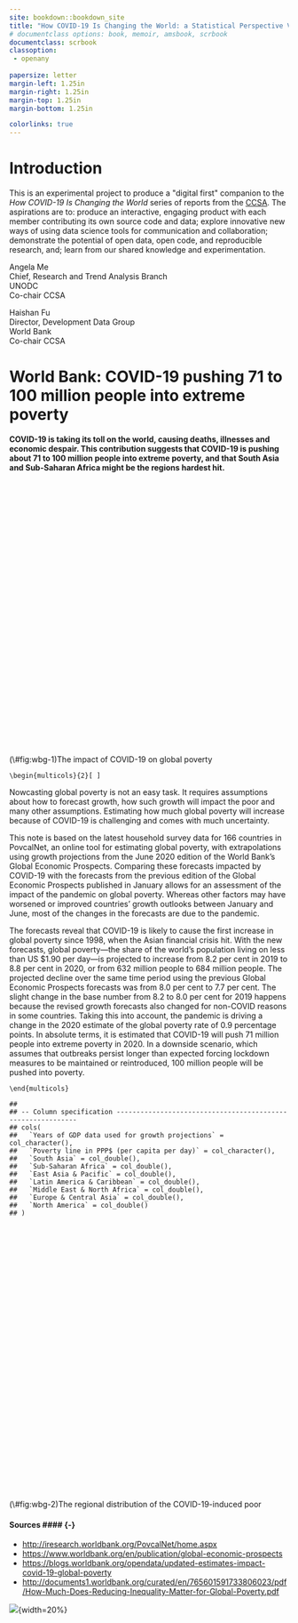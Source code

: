 ```yaml
---
site: bookdown::bookdown_site
title: "How COVID-19 Is Changing the World: a Statistical Perspective Volume III"
# documentclass options: book, memoir, amsbook, scrbook
documentclass: scrbook
classoption:
 - openany
 
papersize: letter
margin-left: 1.25in
margin-right: 1.25in
margin-top: 1.25in
margin-bottom: 1.25in

colorlinks: true
---
```




# Introduction #


This is an experimental project to produce a "digital first" companion to the
*How COVID-19 Is Changing the World* series of reports from the [CCSA][ccsa].
The aspirations are to: produce an interactive, engaging product with each
member contributing its own source code and data; explore innovative
new ways of using data science tools for communication and collaboration;
demonstrate the potential of open data, open code, and reproducible research, and;
learn from our shared knowledge and experimentation.

[ccsa]: https://unstats.un.org/unsd/ccsa


Angela Me\
Chief, Research and Trend Analysis Branch\
UNODC\
Co-chair CCSA

Haishan Fu\
Director, Development Data Group\
World Bank\
Co-chair CCSA

<!--chapter:end:index.Rmd-->

# World Bank: COVID-19 pushing 71 to 100 million people into extreme poverty #

<!-- 
This Rmd document uses package `RStata` to execute the do-file directly from 
Stata using R. Make sure to install it properly by reading the read-me file in 
the official repository (https://github.com/lbraglia/RStata). Also, you can take
a look at this blog: https://ignacioriveros1.github.io/stata/r/2020/03/22/r_and_stata.html

By just executing `bookdown::render_book("index.Rmd", "bookdown::gitbook")` or
bookdown::render_book("contrib/wbg2.Rmd", "bookdown::gitbook") you can see how 
it works. 
-->



**COVID-19 is taking its toll on the world, causing deaths, illnesses and economic
despair. This contribution suggests that COVID-19 is pushing about 71 to 100 million
people into extreme poverty, and that South Asia and Sub-Saharan Africa might be the
regions hardest hit.**




<div class="figure">
<!--html_preserve--><div id="htmlwidget-f5fe819df8d83b19e157" style="width:672px;height:480px;" class="plotly html-widget"></div>
<script type="application/json" data-for="htmlwidget-f5fe819df8d83b19e157">{"x":{"data":[{"x":[2015,2016,2017,2018,2019],"y":[741.366821289062,716.898071289062,689.111022949219,659.982421875,643.296752929688],"text":"","type":"scatter","mode":"lines","line":{"width":3.77952755905512,"color":"rgba(248,118,109,1)","dash":"solid"},"hoveron":"points","name":"historical","legendgroup":"historical","showlegend":true,"xaxis":"x","yaxis":"y","hoverinfo":"text","frame":null},{"x":[2019,2020,2021],"y":[643.296752929688,614.704345703125,586.415954589844],"text":"","type":"scatter","mode":"lines","line":{"width":3.77952755905512,"color":"rgba(124,174,0,1)","dash":"solid"},"hoveron":"points","name":"January 2020 GEP, precovid","legendgroup":"January 2020 GEP, precovid","showlegend":true,"xaxis":"x","yaxis":"y","hoverinfo":"text","frame":null},{"x":[2019,2020,2021],"y":[643.296752929688,702.803283691406,697.151062011719],"text":"","type":"scatter","mode":"lines","line":{"width":3.77952755905512,"color":"rgba(0,191,196,1)","dash":"solid"},"hoveron":"points","name":"June 2020 GEP, baseline","legendgroup":"June 2020 GEP, baseline","showlegend":true,"xaxis":"x","yaxis":"y","hoverinfo":"text","frame":null},{"x":[2019,2020,2021],"y":[643.296752929688,729.286499023438,735.711303710938],"text":"","type":"scatter","mode":"lines","line":{"width":3.77952755905512,"color":"rgba(199,124,255,1)","dash":"solid"},"hoveron":"points","name":"June 2020 GEP, downside","legendgroup":"June 2020 GEP, downside","showlegend":true,"xaxis":"x","yaxis":"y","hoverinfo":"text","frame":null},{"x":[2015,2016,2017,2018,2019],"y":[741.366821289062,716.898071289062,689.111022949219,659.982421875,643.296752929688],"text":["year:  2015 <br /> Scenario:  historical <br /> Millions of poor:  741.37 <br />","year:  2016 <br /> Scenario:  historical <br /> Millions of poor:  716.9 <br />","year:  2017 <br /> Scenario:  historical <br /> Millions of poor:  689.11 <br />","year:  2018 <br /> Scenario:  historical <br /> Millions of poor:  659.98 <br />","year:  2019 <br /> Scenario:  historical <br /> Millions of poor:  643.3 <br />"],"type":"scatter","mode":"markers","marker":{"autocolorscale":false,"color":"rgba(248,118,109,1)","opacity":1,"size":5.66929133858268,"symbol":"circle","line":{"width":1.88976377952756,"color":"rgba(248,118,109,1)"}},"hoveron":"points","name":"historical","legendgroup":"historical","showlegend":false,"xaxis":"x","yaxis":"y","hoverinfo":"text","frame":null},{"x":[2019,2020,2021],"y":[643.296752929688,614.704345703125,586.415954589844],"text":["year:  2019 <br /> Scenario:  January 2020 GEP, precovid <br /> Millions of poor:  643.3 <br />","year:  2020 <br /> Scenario:  January 2020 GEP, precovid <br /> Millions of poor:  614.7 <br />","year:  2021 <br /> Scenario:  January 2020 GEP, precovid <br /> Millions of poor:  586.42 <br />"],"type":"scatter","mode":"markers","marker":{"autocolorscale":false,"color":"rgba(124,174,0,1)","opacity":1,"size":5.66929133858268,"symbol":"circle","line":{"width":1.88976377952756,"color":"rgba(124,174,0,1)"}},"hoveron":"points","name":"January 2020 GEP, precovid","legendgroup":"January 2020 GEP, precovid","showlegend":false,"xaxis":"x","yaxis":"y","hoverinfo":"text","frame":null},{"x":[2019,2020,2021],"y":[643.296752929688,702.803283691406,697.151062011719],"text":["year:  2019 <br /> Scenario:  June 2020 GEP, baseline <br /> Millions of poor:  643.3 <br />","year:  2020 <br /> Scenario:  June 2020 GEP, baseline <br /> Millions of poor:  702.8 <br />","year:  2021 <br /> Scenario:  June 2020 GEP, baseline <br /> Millions of poor:  697.15 <br />"],"type":"scatter","mode":"markers","marker":{"autocolorscale":false,"color":"rgba(0,191,196,1)","opacity":1,"size":5.66929133858268,"symbol":"circle","line":{"width":1.88976377952756,"color":"rgba(0,191,196,1)"}},"hoveron":"points","name":"June 2020 GEP, baseline","legendgroup":"June 2020 GEP, baseline","showlegend":false,"xaxis":"x","yaxis":"y","hoverinfo":"text","frame":null},{"x":[2019,2020,2021],"y":[643.296752929688,729.286499023438,735.711303710938],"text":["year:  2019 <br /> Scenario:  June 2020 GEP, downside <br /> Millions of poor:  643.3 <br />","year:  2020 <br /> Scenario:  June 2020 GEP, downside <br /> Millions of poor:  729.29 <br />","year:  2021 <br /> Scenario:  June 2020 GEP, downside <br /> Millions of poor:  735.71 <br />"],"type":"scatter","mode":"markers","marker":{"autocolorscale":false,"color":"rgba(199,124,255,1)","opacity":1,"size":5.66929133858268,"symbol":"circle","line":{"width":1.88976377952756,"color":"rgba(199,124,255,1)"}},"hoveron":"points","name":"June 2020 GEP, downside","legendgroup":"June 2020 GEP, downside","showlegend":false,"xaxis":"x","yaxis":"y","hoverinfo":"text","frame":null}],"layout":{"margin":{"t":26.2283105022831,"r":7.30593607305936,"b":25.5707762557078,"l":43.1050228310502},"font":{"color":"rgba(0,0,0,1)","family":"","size":14.6118721461187},"xaxis":{"domain":[0,1],"automargin":true,"type":"linear","autorange":false,"range":[2014.7,2021.3],"tickmode":"array","ticktext":["2015","2016","2017","2018","2019","2020","2021"],"tickvals":[2015,2016,2017,2018,2019,2020,2021],"categoryorder":"array","categoryarray":["2015","2016","2017","2018","2019","2020","2021"],"nticks":null,"ticks":"","tickcolor":null,"ticklen":3.65296803652968,"tickwidth":0,"showticklabels":true,"tickfont":{"color":"rgba(77,77,77,1)","family":"","size":11.689497716895},"tickangle":-0,"showline":false,"linecolor":null,"linewidth":0,"showgrid":true,"gridcolor":"rgba(235,235,235,1)","gridwidth":0.66417600664176,"zeroline":false,"anchor":"y","title":{"text":"","font":{"color":"rgba(0,0,0,1)","family":"","size":14.6118721461187}},"hoverformat":".2f"},"yaxis":{"domain":[0,1],"automargin":true,"type":"linear","autorange":false,"range":[540,760],"tickmode":"array","ticktext":["550","570","590","610","630","650","670","690","710","730","750"],"tickvals":[550,570,590,610,630,650,670,690,710,730,750],"categoryorder":"array","categoryarray":["550","570","590","610","630","650","670","690","710","730","750"],"nticks":null,"ticks":"","tickcolor":null,"ticklen":3.65296803652968,"tickwidth":0,"showticklabels":true,"tickfont":{"color":"rgba(77,77,77,1)","family":"","size":11.689497716895},"tickangle":-0,"showline":false,"linecolor":null,"linewidth":0,"showgrid":true,"gridcolor":"rgba(235,235,235,1)","gridwidth":0.66417600664176,"zeroline":false,"anchor":"x","title":{"text":"Millions of poor","font":{"color":"rgba(0,0,0,1)","family":"","size":14.6118721461187}},"hoverformat":".2f"},"shapes":[{"type":"rect","fillcolor":null,"line":{"color":null,"width":0,"linetype":[]},"yref":"paper","xref":"paper","x0":0,"x1":1,"y0":0,"y1":1}],"showlegend":true,"legend":{"bgcolor":null,"bordercolor":null,"borderwidth":0,"font":{"color":"rgba(0,0,0,1)","family":"","size":11.689497716895},"y":-0.1,"orientation":"h","x":0},"hovermode":"closest","barmode":"relative"},"config":{"doubleClick":"reset","showSendToCloud":false},"source":"A","attrs":{"12609cb6dbd":{"x":{},"y":{},"colour":{},"type":"scatter"},"126023d7761f":{"text":{},"x":{},"y":{},"colour":{}}},"cur_data":"12609cb6dbd","visdat":{"12609cb6dbd":["function (y) ","x"],"126023d7761f":["function (y) ","x"]},"highlight":{"on":"plotly_click","persistent":false,"dynamic":false,"selectize":false,"opacityDim":0.2,"selected":{"opacity":1},"debounce":0},"shinyEvents":["plotly_hover","plotly_click","plotly_selected","plotly_relayout","plotly_brushed","plotly_brushing","plotly_clickannotation","plotly_doubleclick","plotly_deselect","plotly_afterplot","plotly_sunburstclick"],"base_url":"https://plot.ly"},"evals":[],"jsHooks":[]}</script><!--/html_preserve-->
<p class="caption">(\#fig:wbg-1)The impact of COVID-19 on global poverty</p>
</div>

```{=latex}
\begin{multicols}{2}[ ]
```

Nowcasting global poverty is not an easy task. It requires
assumptions about how to forecast growth, how such growth
will impact the poor and many other assumptions. Estimating
how much global poverty will increase because of COVID-19
is challenging and comes with much uncertainty.

This note is based on the latest household survey data for
166 countries in PovcalNet, an online tool for estimating
global poverty, with extrapolations using growth projections
from the June 2020 edition of the World Bank’s Global
Economic Prospects. Comparing these forecasts impacted by
COVID-19 with the forecasts from the previous edition of the
Global Economic Prospects published in January allows for an
assessment of the impact of the pandemic on global poverty.
Whereas other factors may have worsened or improved
countries’ growth outlooks between January and June, most
of the changes in the forecasts are due to the pandemic.

The forecasts reveal that COVID-19 is likely to cause the first
increase in global poverty since 1998, when the Asian financial
crisis hit. With the new forecasts, global poverty—the share of
the world’s population living on less than US $1.90 per day—is
projected to increase from 8.2 per cent in 2019 to 8.8 per cent
in 2020, or from 632 million people to 684 million people. The
projected decline over the same time period using the previous
Global Economic Prospects forecasts was from 8.0 per cent
to 7.7 per cent. The slight change in the base number from 8.2
to 8.0 per cent for 2019 happens because the revised growth
forecasts also changed for non-COVID reasons in some
countries. Taking this into account, the pandemic is driving
a change in the 2020 estimate of the global poverty rate of
0.9 percentage points. In absolute terms, it is estimated that
COVID-19 will push 71 million people into extreme poverty in
2020. In a downside scenario, which assumes that outbreaks
persist longer than expected forcing lockdown measures to be
maintained or reintroduced, 100 million people will be pushed
into poverty.

```{=latex}
\end{multicols}
```


```
## 
## -- Column specification ------------------------------------------------------------
## cols(
##   `Years of GDP data used for growth projections` = col_character(),
##   `Poverty line in PPP$ (per capita per day)` = col_character(),
##   `South Asia` = col_double(),
##   `Sub-Saharan Africa` = col_double(),
##   `East Asia & Pacific` = col_double(),
##   `Latin America & Caribbean` = col_double(),
##   `Middle East & North Africa` = col_double(),
##   `Europe & Central Asia` = col_double(),
##   `North America` = col_double()
## )
```

<div class="figure">
<!--html_preserve--><div id="htmlwidget-9824269579151cf5dc6d" style="width:672px;height:480px;" class="plotly html-widget"></div>
<script type="application/json" data-for="htmlwidget-9824269579151cf5dc6d">{"x":{"data":[{"orientation":"h","width":[0.15,0.15],"base":[0,0],"x":[1,1],"y":[1.625,0.625],"text":["Region: Europe & Central Asia <br /> Scenario: June downside projection <br /> Mill. of poor: 1 <br />","Region: Europe & Central Asia <br /> Scenario: June baseline projection <br /> Mill. of poor: 1 <br />"],"type":"bar","marker":{"autocolorscale":false,"color":"rgba(248,118,109,1)","line":{"width":1.88976377952756,"color":"transparent"}},"name":"Europe & Central Asia","legendgroup":"Europe & Central Asia","showlegend":true,"xaxis":"x","yaxis":"y","hoverinfo":"text","frame":null},{"orientation":"h","width":[0.15,0.15],"base":[0,0],"x":[4,3],"y":[1.775,0.775],"text":["Region: Middle East & North Africa <br /> Scenario: June downside projection <br /> Mill. of poor: 4 <br />","Region: Middle East & North Africa <br /> Scenario: June baseline projection <br /> Mill. of poor: 3 <br />"],"type":"bar","marker":{"autocolorscale":false,"color":"rgba(183,159,0,1)","line":{"width":1.88976377952756,"color":"transparent"}},"name":"Middle East & North Africa","legendgroup":"Middle East & North Africa","showlegend":true,"xaxis":"x","yaxis":"y","hoverinfo":"text","frame":null},{"orientation":"h","width":[0.15,0.15],"base":[0,0],"x":[5,4],"y":[1.925,0.925],"text":["Region: Latin America & Caribbean <br /> Scenario: June downside projection <br /> Mill. of poor: 5 <br />","Region: Latin America & Caribbean <br /> Scenario: June baseline projection <br /> Mill. of poor: 4 <br />"],"type":"bar","marker":{"autocolorscale":false,"color":"rgba(0,186,56,1)","line":{"width":1.88976377952756,"color":"transparent"}},"name":"Latin America & Caribbean","legendgroup":"Latin America & Caribbean","showlegend":true,"xaxis":"x","yaxis":"y","hoverinfo":"text","frame":null},{"orientation":"h","width":[0.15,0.15],"base":[0,0],"x":[10,6],"y":[2.075,1.075],"text":["Region: East Asia & Pacific <br /> Scenario: June downside projection <br /> Mill. of poor: 10 <br />","Region: East Asia & Pacific <br /> Scenario: June baseline projection <br /> Mill. of poor: 6 <br />"],"type":"bar","marker":{"autocolorscale":false,"color":"rgba(0,191,196,1)","line":{"width":1.88976377952756,"color":"transparent"}},"name":"East Asia & Pacific","legendgroup":"East Asia & Pacific","showlegend":true,"xaxis":"x","yaxis":"y","hoverinfo":"text","frame":null},{"orientation":"h","width":[0.15,0.15],"base":[0,0],"x":[39,26],"y":[2.225,1.225],"text":["Region: Sub-Saharan Africa <br /> Scenario: June downside projection <br /> Mill. of poor: 39 <br />","Region: Sub-Saharan Africa <br /> Scenario: June baseline projection <br /> Mill. of poor: 26 <br />"],"type":"bar","marker":{"autocolorscale":false,"color":"rgba(97,156,255,1)","line":{"width":1.88976377952756,"color":"transparent"}},"name":"Sub-Saharan Africa","legendgroup":"Sub-Saharan Africa","showlegend":true,"xaxis":"x","yaxis":"y","hoverinfo":"text","frame":null},{"orientation":"h","width":[0.15,0.15],"base":[0,0],"x":[42,32],"y":[2.375,1.375],"text":["Region: South Asia <br /> Scenario: June downside projection <br /> Mill. of poor: 42 <br />","Region: South Asia <br /> Scenario: June baseline projection <br /> Mill. of poor: 32 <br />"],"type":"bar","marker":{"autocolorscale":false,"color":"rgba(245,100,227,1)","line":{"width":1.88976377952756,"color":"transparent"}},"name":"South Asia","legendgroup":"South Asia","showlegend":true,"xaxis":"x","yaxis":"y","hoverinfo":"text","frame":null}],"layout":{"margin":{"t":26.2283105022831,"r":7.30593607305936,"b":40.1826484018265,"l":151.232876712329},"font":{"color":"rgba(0,0,0,1)","family":"","size":14.6118721461187},"xaxis":{"domain":[0,1],"automargin":true,"type":"linear","autorange":false,"range":[-2.1,44.1],"tickmode":"array","ticktext":["0","10","20","30","40"],"tickvals":[0,10,20,30,40],"categoryorder":"array","categoryarray":["0","10","20","30","40"],"nticks":null,"ticks":"","tickcolor":null,"ticklen":3.65296803652968,"tickwidth":0,"showticklabels":true,"tickfont":{"color":"rgba(77,77,77,1)","family":"","size":11.689497716895},"tickangle":-0,"showline":false,"linecolor":null,"linewidth":0,"showgrid":true,"gridcolor":"rgba(235,235,235,1)","gridwidth":0.66417600664176,"zeroline":false,"anchor":"y","title":{"text":"Millions of poor added to extreme poverty","font":{"color":"rgba(0,0,0,1)","family":"","size":14.6118721461187}},"hoverformat":".2f"},"yaxis":{"domain":[0,1],"automargin":true,"type":"linear","autorange":false,"range":[0.4,2.6],"tickmode":"array","ticktext":["June baseline projection","June downside projection"],"tickvals":[1,2],"categoryorder":"array","categoryarray":["June baseline projection","June downside projection"],"nticks":null,"ticks":"","tickcolor":null,"ticklen":3.65296803652968,"tickwidth":0,"showticklabels":true,"tickfont":{"color":"rgba(77,77,77,1)","family":"","size":11.689497716895},"tickangle":-0,"showline":false,"linecolor":null,"linewidth":0,"showgrid":true,"gridcolor":"rgba(235,235,235,1)","gridwidth":0.66417600664176,"zeroline":false,"anchor":"x","title":{"text":"","font":{"color":"rgba(0,0,0,1)","family":"","size":14.6118721461187}},"hoverformat":".2f"},"shapes":[{"type":"rect","fillcolor":null,"line":{"color":null,"width":0,"linetype":[]},"yref":"paper","xref":"paper","x0":0,"x1":1,"y0":0,"y1":1}],"showlegend":true,"legend":{"bgcolor":null,"bordercolor":null,"borderwidth":0,"font":{"color":"rgba(0,0,0,1)","family":"","size":11.689497716895},"y":-0.2,"orientation":"h","x":0},"hovermode":"closest","barmode":"relative"},"config":{"doubleClick":"reset","showSendToCloud":false},"source":"A","attrs":{"126032ec7a06":{"x":{},"y":{},"fill":{},"text":{},"type":"bar"}},"cur_data":"126032ec7a06","visdat":{"126032ec7a06":["function (y) ","x"]},"highlight":{"on":"plotly_click","persistent":false,"dynamic":false,"selectize":false,"opacityDim":0.2,"selected":{"opacity":1},"debounce":0},"shinyEvents":["plotly_hover","plotly_click","plotly_selected","plotly_relayout","plotly_brushed","plotly_brushing","plotly_clickannotation","plotly_doubleclick","plotly_deselect","plotly_afterplot","plotly_sunburstclick"],"base_url":"https://plot.ly"},"evals":[],"jsHooks":[]}</script><!--/html_preserve-->
<p class="caption">(\#fig:wbg-2)The regional distribution of the COVID-19-induced poor</p>
</div>

#### Sources #### {-}

* <http://iresearch.worldbank.org/PovcalNet/home.aspx>
* <https://www.worldbank.org/en/publication/global-economic-prospects>
* <https://blogs.worldbank.org/opendata/updated-estimates-impact-covid-19-global-poverty>
* <http://documents1.worldbank.org/curated/en/765601591733806023/pdf/How-Much-Does-Reducing-Inequality-Matter-for-Global-Poverty.pdf>

![](logos/wbg.png){width=20%}

<!--chapter:end:contrib/wbg2.Rmd-->

